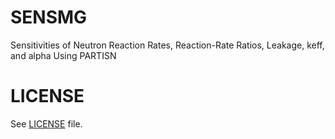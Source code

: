 # SENSMG
Sensitivities of Neutron Reaction Rates, Reaction-Rate Ratios, Leakage, keff, and alpha Using PARTISN

# LICENSE
See [LICENSE](LICENSE) file.
